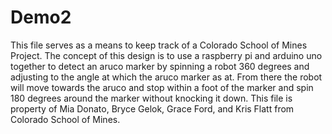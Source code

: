 # Demo2
This file serves as a means to keep track of a Colorado School of Mines Project. The concept of this design is to use a raspberry pi and arduino uno together to detect an aruco marker by spinning a robot 360 degrees and adjusting to the angle at which the aruco marker as at. From there the robot will move towards the aruco and stop within a foot of the marker and spin 180 degrees around the marker without knocking it down. This file is property of Mia Donato, Bryce Gelok, Grace Ford, and Kris Flatt from Colorado School of Mines.

